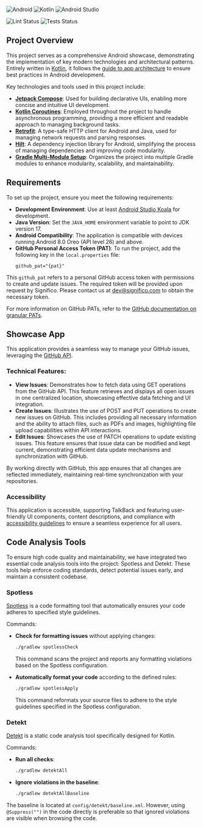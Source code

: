![Android](https://img.shields.io/badge/Android-3DDC84?style=for-the-badge&logo=android&logoColor=white)
![Kotlin](https://img.shields.io/badge/Kotlin-0095D5?&style=for-the-badge&logo=kotlin&logoColor=white)
![Android Studio](https://img.shields.io/badge/Android%20Studio-3DDC84.svg?style=for-the-badge&logo=android-studio&logoColor=white)

![Lint Status](https://github.com/SignificoHealth/bug-tracker-showcase-android/actions/workflows/lint.yml/badge.svg)
![Tests Status](https://github.com/SignificoHealth/bug-tracker-showcase-android/actions/workflows/test.yml/badge.svg)

## Project Overview

This project serves as a comprehensive Android showcase, demonstrating the implementation of key modern technologies and architectural patterns. Entirely written in [Kotlin](https://kotlinlang.org/), it follows the [guide to app architecture](https://developer.android.com/jetpack/guide) to ensure best practices in Android development.

Key technologies and tools used in this project include:

- **[Jetpack Compose](https://developer.android.com/jetpack/compose)**: Used for building declarative UIs, enabling more concise and intuitive UI development.
- **[Kotlin Coroutines](https://kotlinlang.org/docs/coroutines-overview.html)**: Employed throughout the project to handle asynchronous programming, providing a more efficient and readable approach to managing background tasks.
- **[Retrofit](https://square.github.io/retrofit/)**: A type-safe HTTP client for Android and Java, used for managing network requests and parsing responses.
- **[Hilt](https://developer.android.com/training/dependency-injection/hilt-android)**: A dependency injection library for Android, simplifying the process of managing dependencies and improving code modularity.
- **[Gradle Multi-Module Setup](https://developer.android.com/topic/modularization)**: Organizes the project into multiple Gradle modules to enhance modularity, scalability, and maintainability.


## Requirements

To set up the project, ensure you meet the following requirements:

- **Development Environment**: Use at least [Android Studio Koala](https://developer.android.com/studio) for development.
- **Java Version**: Set the `JAVA_HOME` environment variable to point to JDK version 17.
- **Android Compatibility**: The application is compatible with devices running Android 8.0 Oreo (API level 26) and above.
- **GitHub Personal Access Token (PAT)**: To run the project, add the following key in the `local.properties` file:
    ```
    github_pat="{pat}"
    ```

This `github_pat` refers to a personal GitHub access token with permissions to create and update issues. The required token will be provided upon request by Significo. Please contact us at dev@significo.com to obtain the necessary token.

For more information on GitHub PATs, refer to the [GitHub documentation on granular PATs](https://docs.github.com/en/authentication/keeping-your-account-and-data-secure/creating-a-personal-access-token).


## Showcase App

This application provides a seamless way to manage your GitHub issues, leveraging the [GitHub API](https://docs.github.com/en/rest/repos/contents?apiVersion=2022-11-28).

### Technical Features:

- **View Issues**: Demonstrates how to fetch data using GET operations from the GitHub API. This feature retrieves and displays all open issues in one centralized location, showcasing effective data fetching and UI integration.
- **Create Issues**: Illustrates the use of POST and PUT operations to create new issues on GitHub. This includes providing all necessary information and the ability to attach files, such as PDFs and images, highlighting file upload capabilities within API interactions.
- **Edit Issues**: Showcases the use of PATCH operations to update existing issues. This feature ensures that issue data can be modified and kept current, demonstrating efficient data update mechanisms and synchronization with GitHub.

By working directly with GitHub, this app ensures that all changes are reflected immediately, maintaining real-time synchronization with your repositories.

### Accessibility

This application is accessible, supporting TalkBack and featuring user-friendly UI components, content descriptions, and compliance with [accessibility guidelines](https://developer.android.com/develop/ui/compose/accessibility) to ensure a seamless experience for all users.

## Code Analysis Tools

To ensure high code quality and maintainability, we have integrated two essential code analysis tools into the project: Spotless and Detekt. These tools help enforce coding standards, detect potential issues early, and maintain a consistent codebase.

### Spotless
[Spotless](https://github.com/diffplug/spotless) is a code formatting tool that automatically ensures your code adheres to specified style guidelines.

Commands:
- **Check for formatting issues** without applying changes:
    ```bash
    ./gradlew spotlessCheck
    ```
    This command scans the project and reports any formatting violations based on the Spotless configuration.

- **Automatically format your code** according to the defined rules:
    ```bash
    ./gradlew spotlessApply
    ```
    This command reformats your source files to adhere to the style guidelines specified in the Spotless configuration.

### Detekt
[Detekt](https://detekt.github.io/detekt/) is a static code analysis tool specifically designed for Kotlin.

Commands:
- **Run all checks**:
    ```bash
    ./gradlew detektAll
    ```

- **Ignore violations in the baseline**:
    ```bash
    ./gradlew detektAllBaseline
    ```

The baseline is located at `config/detekt/baseline.xml`. However, using `@Suppress("")` in the code directly is preferable so that ignored violations are visible when browsing the code.
